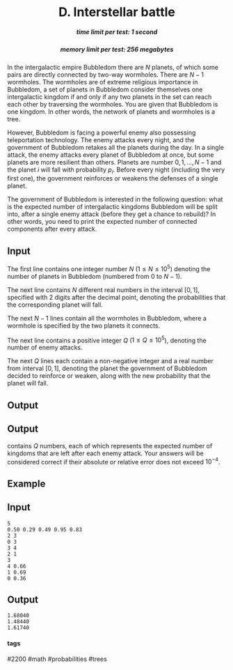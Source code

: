 <h1 style='text-align: center;'> D. Interstellar battle</h1>

<h5 style='text-align: center;'>time limit per test: 1 second</h5>
<h5 style='text-align: center;'>memory limit per test: 256 megabytes</h5>

In the intergalactic empire Bubbledom there are $N$ planets, of which some pairs are directly connected by two-way wormholes. There are $N-1$ wormholes. The wormholes are of extreme religious importance in Bubbledom, a set of planets in Bubbledom consider themselves one intergalactic kingdom if and only if any two planets in the set can reach each other by traversing the wormholes. You are given that Bubbledom is one kingdom. In other words, the network of planets and wormholes is a tree.

However, Bubbledom is facing a powerful enemy also possessing teleportation technology. The enemy attacks every night, and the government of Bubbledom retakes all the planets during the day. In a single attack, the enemy attacks every planet of Bubbledom at once, but some planets are more resilient than others. Planets are number $0,1,…,N-1$ and the planet $i$ will fall with probability $p_i$. Before every night (including the very first one), the government reinforces or weakens the defenses of a single planet.

The government of Bubbledom is interested in the following question: what is the expected number of intergalactic kingdoms Bubbledom will be split into, after a single enemy attack (before they get a chance to rebuild)? In other words, you need to print the expected number of connected components after every attack.

## Input

The first line contains one integer number $N$ ($1 \le N \le 10^5$) denoting the number of planets in Bubbledom (numbered from $0$ to $N-1$). 

The next line contains $N$ different real numbers in the interval $[0,1]$, specified with 2 digits after the decimal point, denoting the probabilities that the corresponding planet will fall.

The next $N-1$ lines contain all the wormholes in Bubbledom, where a wormhole is specified by the two planets it connects.

The next line contains a positive integer $Q$ ($1 \le Q \le 10^5$), denoting the number of enemy attacks.

The next $Q$ lines each contain a non-negative integer and a real number from interval $[0,1]$, denoting the planet the government of Bubbledom decided to reinforce or weaken, along with the new probability that the planet will fall.

## Output

## Output

 contains $Q$ numbers, each of which represents the expected number of kingdoms that are left after each enemy attack. Your answers will be considered correct if their absolute or relative error does not exceed $10^{-4}$. 

## Example

## Input


```
5  
0.50 0.29 0.49 0.95 0.83  
2 3  
0 3  
3 4  
2 1  
3  
4 0.66  
1 0.69  
0 0.36  

```
## Output


```
1.68040  
1.48440  
1.61740  

```


#### tags 

#2200 #math #probabilities #trees 